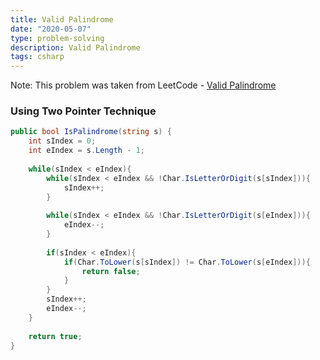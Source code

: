 ```yaml
---
title: Valid Palindrome
date: "2020-05-07"
type: problem-solving
description: Valid Palindrome
tags: csharp
---
```


Note: This problem was taken from LeetCode - [Valid Palindrome](https://leetcode.com/problems/valid-palindrome/)

### Using Two Pointer Technique
```csharp
public bool IsPalindrome(string s) {
	int sIndex = 0;
	int eIndex = s.Length - 1;
	
	while(sIndex < eIndex){
		while(sIndex < eIndex && !Char.IsLetterOrDigit(s[sIndex])){
			sIndex++;
		}
		
		while(sIndex < eIndex && !Char.IsLetterOrDigit(s[eIndex])){
			eIndex--;
		}
		
		if(sIndex < eIndex){
			if(Char.ToLower(s[sIndex]) != Char.ToLower(s[eIndex])){
				return false;
			}
		}
		sIndex++;
		eIndex--;
	}
	
	return true;
}
```
